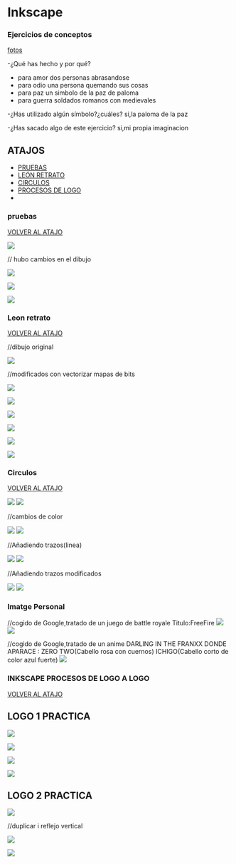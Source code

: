 # Inkscape
 
 ### Ejercicios de conceptos
 
 [fotos]()

-¿Qué has hecho y por qué?
- para amor dos personas abrasandose
- para odio una persona quemando sus cosas
- para paz un simbolo de la paz de paloma
- para guerra soldados romanos con medievales

-¿Has utilizado algún símbolo?¿cuáles?
si,la paloma de la paz

-¿Has sacado algo de este ejercicio?
si,mi propia imaginacion 

## ATAJOS
- [PRUEBAS](https://github.com/chenbangwei/SOLDADURA-Y-DISENO/blob/main/INKSCAPE.md#pruebas)
- [LEÓN RETRATO](https://github.com/chenbangwei/SOLDADURA-Y-DISENO/blob/main/INKSCAPE.md#leon-retrato)
- [CIRCULOS](https://github.com/chenbangwei/SOLDADURA-Y-DISENO/blob/main/INKSCAPE.md#circulos)
- [PROCESOS DE LOGO](https://github.com/chenbangwei/SOLDADURA-Y-DISENO/blob/main/INKSCAPE.md#inkscape-procesos-de-logo-a-logo)
- []()

### pruebas 

[VOLVER AL ATAJO](https://github.com/chenbangwei/SOLDADURA-Y-DISENO/blob/main/INKSCAPE.md#atajos)

![](https://raw.githubusercontent.com/chenbangwei/SOLDADURA-Y-DISENO/57e2d7994ff40249d5c950cd3a8a3098fef8a5a6/dibujo%20de%20prueba.svg)

// hubo cambios en el dibujo

![](https://raw.githubusercontent.com/chenbangwei/SOLDADURA-Y-DISENO/main/path1393.png)

![](https://raw.githubusercontent.com/chenbangwei/SOLDADURA-Y-DISENO/main/dibujo%20de%20prueba.png)

![](https://raw.githubusercontent.com/chenbangwei/SOLDADURA-Y-DISENO/main/dibujo%20de%20150%20ppp.png.svg.png)

### Leon retrato 

[VOLVER AL ATAJO](https://github.com/chenbangwei/SOLDADURA-Y-DISENO/blob/main/INKSCAPE.md#atajos)

//dibujo original

![](https://github.com/chenbangwei/SOLDADURA-Y-DISENO/blob/main/0468ba4c-65e8-436e-a267-f76147971ea0.jpg)

//modificados con vectorizar mapas de bits

![](https://github.com/chenbangwei/SOLDADURA-Y-DISENO/blob/main/leon.svg.png)

![](https://github.com/chenbangwei/SOLDADURA-Y-DISENO/blob/main/leon.svg)

![](https://github.com/chenbangwei/SOLDADURA-Y-DISENO/blob/main/leon%20one%20.svg.png)

![](https://github.com/chenbangwei/SOLDADURA-Y-DISENO/blob/main/leon2.svg.png)

![](https://github.com/chenbangwei/SOLDADURA-Y-DISENO/blob/main/hilla.svg.png)

![](https://github.com/chenbangwei/SOLDADURA-Y-DISENO/blob/main/leon3.svg.png)

### Circulos    

[VOLVER AL ATAJO](https://github.com/chenbangwei/SOLDADURA-Y-DISENO/blob/main/INKSCAPE.md#atajos)

![](https://github.com/chenbangwei/SOLDADURA-Y-DISENO/blob/main/Captura%20de%20pantalla%20de%202021-03-25%2010-36-46.png)
![](https://github.com/chenbangwei/SOLDADURA-Y-DISENO/blob/main/circulo03%20propiedades.png)

//cambios de color

![](https://github.com/chenbangwei/SOLDADURA-Y-DISENO/blob/main/cambio%20de%20color.png)
![](https://github.com/chenbangwei/SOLDADURA-Y-DISENO/blob/main/circulo1.png)

//Añadiendo trazos(linea)

![](https://github.com/chenbangwei/SOLDADURA-Y-DISENO/blob/main/circulo.svg.png)
![](https://github.com/chenbangwei/SOLDADURA-Y-DISENO/blob/main/color%20de%20trazo%20circulo%2002.png)

//Añadiendo trazos modificados

![](https://github.com/chenbangwei/SOLDADURA-Y-DISENO/blob/main/0468ba4c-65e8-436e-a267-f76147971ea0.jpg.2021_03_25_10_14_33.0.svg.png)
![](https://github.com/chenbangwei/SOLDADURA-Y-DISENO/blob/main/Captura%20de%20pantalla%20de%202021-03-25%2010-11-00.png)

### Imatge Personal

//cogido de Google,tratado de un juego de battle royale Titulo:FreeFire
![](https://github.com/chenbangwei/SOLDADURA-Y-DISENO/blob/main/unnamed.png)
![](https://github.com/chenbangwei/SOLDADURA-Y-DISENO/blob/main/Captura%20de%20pantalla%20de%202021-03-26%2012-45-03%20-%201.png)

//cogido de Google,tratado de un anime DARLING IN THE FRANXX DONDE APARACE : ZERO TWO(Cabello rosa con cuernos) ICHIGO(Cabello corto de color azul fuerte)
![](https://github.com/chenbangwei/SOLDADURA-Y-DISENO/blob/main/Cosplay-de-Darling-in-the-Franxx-muestra-la-amistad-de-Ichigo-y-Zero-Two.jpg)

### INKSCAPE PROCESOS DE LOGO A LOGO

[VOLVER AL ATAJO](https://github.com/chenbangwei/SOLDADURA-Y-DISENO/blob/main/INKSCAPE.md#atajos)

## LOGO 1 PRACTICA

![](https://github.com/chenbangwei/SOLDADURA-Y-DISENO/blob/main/Captura%20de%20pantalla%20de%202021-04-08%2011-46-28.png)

![](https://github.com/chenbangwei/SOLDADURA-Y-DISENO/blob/main/Captura%20de%20pantalla%20de%202021-04-08%2011-47-28.png)

![](https://github.com/chenbangwei/SOLDADURA-Y-DISENO/blob/main/Captura%20de%20pantalla%20de%202021-04-08%2012-10-51.png)

![](https://github.com/chenbangwei/SOLDADURA-Y-DISENO/blob/main/Captura%20de%20pantalla%20de%202021-04-08%2010-53-04.png)

## LOGO 2 PRACTICA

![](https://github.com/chenbangwei/SOLDADURA-Y-DISENO/blob/main/Captura%20de%20pantalla%20de%202021-04-08%2012-29-31.png)

//duplicar i reflejo vertical

![](https://github.com/chenbangwei/SOLDADURA-Y-DISENO/blob/main/Captura%20de%20pantalla%20de%202021-04-08%2012-54-45.png)

![](https://github.com/chenbangwei/SOLDADURA-Y-DISENO/blob/main/Captura%20de%20pantalla%20de%202021-04-08%2012-59-06.png)
